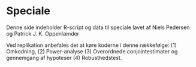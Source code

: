 # Speciale

Denne side indeholder R-script og data til speciale lavet af Niels Pedersen og Patrick J. K. Oppenlænder

Ved replikation anbefales det at køre koderne i denne rækkefølge: (1) Omkodning, (2) Power-analyse (3) Overordnede conjointestimater og gennemgang af hypoteser (4) Robusthedstest.
